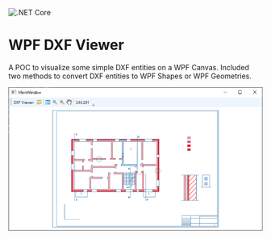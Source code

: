 ![.NET Core](https://github.com/codingdna2/WPF-DXF-Viewer/workflows/.NET%20Core/badge.svg)

# WPF DXF Viewer
A POC to visualize some simple DXF entities on a WPF Canvas. Included two methods to convert DXF entities to WPF Shapes or WPF Geometries.

![Screenshot](Documents/Screenshot.png)
